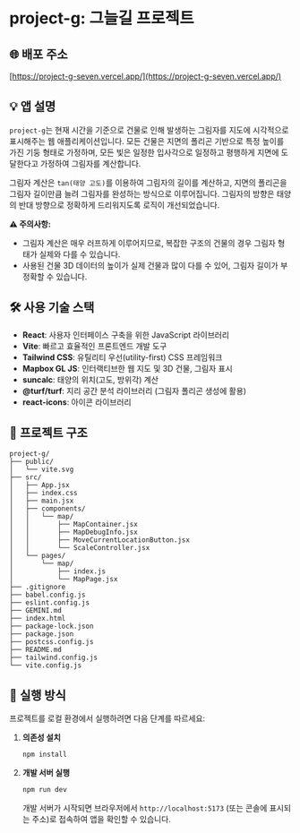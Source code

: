 # project-g: 그늘길 프로젝트

## 🌐 배포 주소

[https://project-g-seven.vercel.app/](https://project-g-seven.vercel.app/)

## 💡 앱 설명

`project-g`는 현재 시간을 기준으로 건물로 인해 발생하는 그림자를 지도에 시각적으로 표시해주는 웹 애플리케이션입니다. 모든 건물은 지면의 폴리곤 기반으로 특정 높이를 가진 기둥 형태로 가정하며, 모든 빛은 일정한 입사각으로 일정하고 평행하게 지면에 도달한다고 가정하여 그림자를 계산합니다.

그림자 계산은 `tan(태양 고도)`를 이용하여 그림자의 길이를 계산하고, 지면의 폴리곤을 그림자 길이만큼 늘려 그림자를 완성하는 방식으로 이루어집니다. 그림자의 방향은 태양의 반대 방향으로 정확하게 드리워지도록 로직이 개선되었습니다.

**⚠️ 주의사항:**

- 그림자 계산은 매우 러프하게 이루어지므로, 복잡한 구조의 건물의 경우 그림자 형태가 실제와 다를 수 있습니다.
- 사용된 건물 3D 데이터의 높이가 실제 건물과 많이 다를 수 있어, 그림자 길이가 부정확할 수 있습니다.

## 🛠️ 사용 기술 스택

- **React**: 사용자 인터페이스 구축을 위한 JavaScript 라이브러리
- **Vite**: 빠르고 효율적인 프론트엔드 개발 도구
- **Tailwind CSS**: 유틸리티 우선(utility-first) CSS 프레임워크
- **Mapbox GL JS**: 인터랙티브한 웹 지도 및 3D 건물, 그림자 표시
- **suncalc**: 태양의 위치(고도, 방위각) 계산
- **@turf/turf**: 지리 공간 분석 라이브러리 (그림자 폴리곤 생성에 활용)
- **react-icons**: 아이콘 라이브러리

## 📂 프로젝트 구조

```
project-g/
├── public/
│   └── vite.svg
├── src/
│   ├── App.jsx
│   ├── index.css
│   ├── main.jsx
│   ├── components/
│   │   └── map/
│   │       ├── MapContainer.jsx
│   │       ├── MapDebugInfo.jsx
│   │       ├── MoveCurrentLocationButton.jsx
│   │       └── ScaleController.jsx
│   └── pages/
│       └── map/
│           ├── index.js
│           └── MapPage.jsx
├── .gitignore
├── babel.config.js
├── eslint.config.js
├── GEMINI.md
├── index.html
├── package-lock.json
├── package.json
├── postcss.config.js
├── README.md
├── tailwind.config.js
└── vite.config.js
```

## 🚀 실행 방식

프로젝트를 로컬 환경에서 실행하려면 다음 단계를 따르세요:

1.  **의존성 설치**

    ```bash
    npm install
    ```

2.  **개발 서버 실행**

    ```bash
    npm run dev
    ```

    개발 서버가 시작되면 브라우저에서 `http://localhost:5173` (또는 콘솔에 표시되는 주소)로 접속하여 앱을 확인할 수 있습니다.
